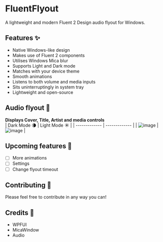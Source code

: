 # FluentFlyout
A lightweight and modern Fluent 2 Design audio flyout for Windows.  

## Features ✨
- Native Windows-like design
- Makes use of Fluent 2 components
- Utilises Windows Mica blur
- Supports Light and Dark mode
- Matches with your device theme
- Smooth animations
- Listens to both volume and media inputs
- Sits uninterruptingly in system tray
- Lightweight and open-source

## Audio flyout 🎵
**Displays Cover, Title, Artist and media controls**  
| Dark Mode 🌘 | Light Mode ☀️ |
| ------------- | ------------- |
| ![image](https://github.com/user-attachments/assets/418a308c-8434-4cdf-acb9-5ab83b70965f) | ![image](https://github.com/user-attachments/assets/418a308c-8434-4cdf-acb9-5ab83b70965f) |

## Upcoming features 📝
- [ ] More animations
- [ ] Settings
- [ ] Change flyout timeout

## Contributing 💖
Please feel free to contribute in any way you can!

## Credits 🙌
- WPFUI
- MicaWindow
- Audio
